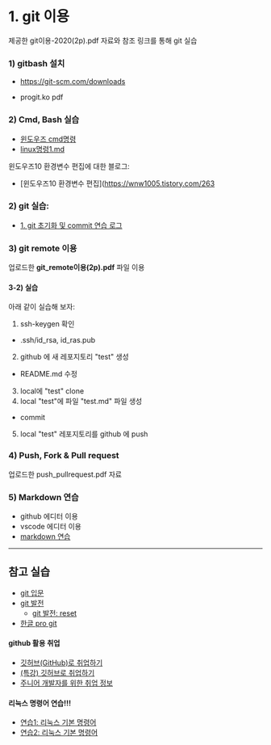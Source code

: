 # 1. git 이용

제공한 git이용-2020(2p).pdf 자료와 참조 링크를 통해 git 실습

### 1) gitbash 설치
   - https://git-scm.com/downloads

 - progit.ko pdf

### 2) Cmd, Bash 실습

 - [윈도우즈 cmd명령](./cmd명령.md)
 - [linux명령1.md](./linux명령1.md)


윈도우즈10 환경변수 편집에 대한 블로그:

 - [윈도우즈10 환경변수 편집](https://wnw1005.tistory.com/263
 

### 2) git 실습:

 - [1. git 초기화 및 commit 연습 로그](./git_log1.md)



### 3) git remote 이용

업로드한 **git_remote이용(2p).pdf** 파일 이용


#### 3-2) 실습

아래 같이 실습해 보자:

1. ssh-keygen 확인
 - .ssh/id_rsa, id_ras.pub

2. github 에 새 레포지토리 "test" 생성
 - README.md 수정

3. local에 "test" clone
4. local "test"에 파일 "test.md" 파일 생성
 - commit
5. local "test" 레포지토리를 github 에 push


### 4) Push, Fork & Pull request

업로드한 push_pullrequest.pdf 자료



### 5) Markdown 연습
 - github 에디터 이용
 - vscode 에디터 이용
 - [markdown 연습](./markdown_ex.md)




---

## 참고 실습

 - [git 입문](https://backlog.com/git-tutorial/kr/intro/intro1_1.html)
 - [git 발전](https://backlog.com/git-tutorial/kr/stepup/stepup1_1.html)
    - [git 발전: reset](https://backlog.com/git-tutorial/kr/stepup/stepup7_3.html)
 - [한글 pro git](https://git-scm.com/book/ko/v2)


#### github 활용 취업
 
 - [깃허브(GitHub)로 취업하기](https://sujinlee.me/professional-github/)
 - [(특강) 깃허브로 취업하기](https://dataitgirls2.github.io/tutorial/Tutorial_180803_GettingJobGithub.html)
 - [주니어 개발자를 위한 취업 정보](https://github.com/jojoldu/junior-recruit-scheduler)


#### 리눅스 명령어 연습!!!

 - [연습1: 리눅스 기본 명령어](https://itholic.github.io/linux-basic-command/)
 - [연습2: 리눅스 기본 명령어](https://jhnyang.tistory.com/13)

